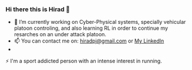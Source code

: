 ### Hi there this is Hirad 👋
- 🔭 I’m currently working on Cyber-Physical systems, specially vehicular platoon controling, and also learning RL in order to continue my resarches on an under attack platoon.
- 📫 You can contact me on: hiradpj@gmail.com or <a href="https://www.linkedin.com/in/hirad-pejman-68306a184/">My LinkedIn</a>
-
 ⚡ I'm a sport addicted person with an intense interest in running.

